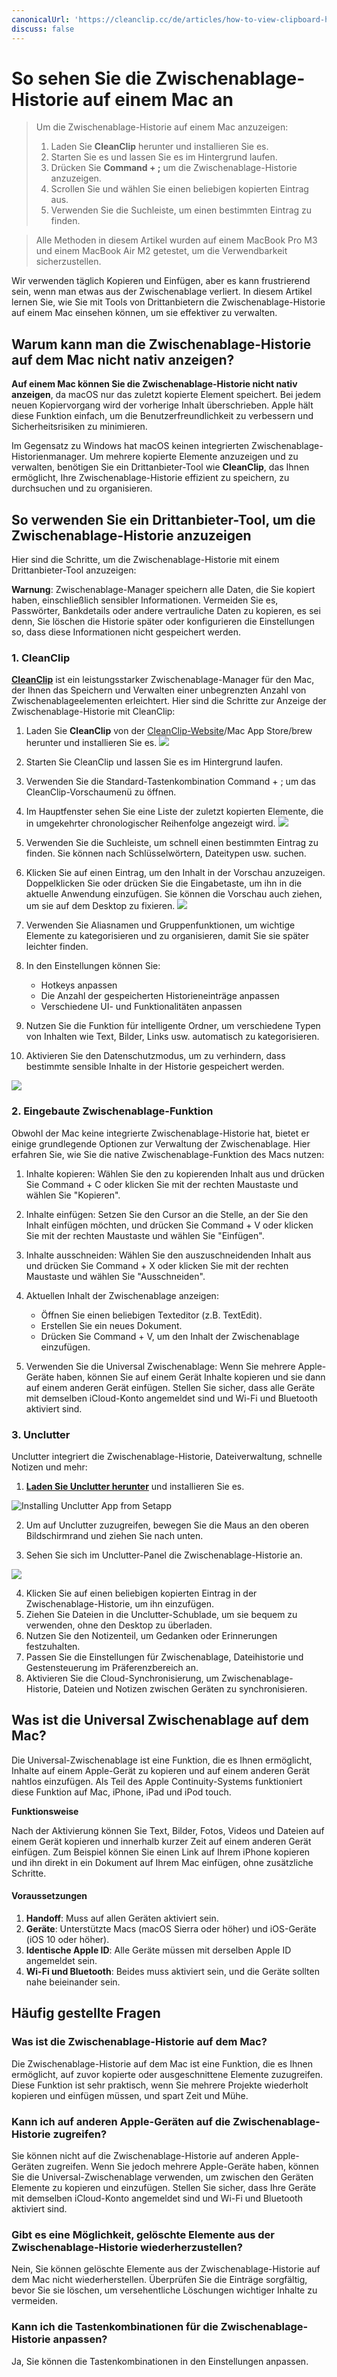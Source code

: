 ```yaml
---
canonicalUrl: 'https://cleanclip.cc/de/articles/how-to-view-clipboard-history-on-mac'
discuss: false
---
```


# So sehen Sie die Zwischenablage-Historie auf einem Mac an

> Um die Zwischenablage-Historie auf einem Mac anzuzeigen:
>
>   1. Laden Sie **CleanClip** herunter und installieren Sie es.
>   2. Starten Sie es und lassen Sie es im Hintergrund laufen.
>   3. Drücken Sie **Command + ;** um die Zwischenablage-Historie anzuzeigen.
>   4. Scrollen Sie und wählen Sie einen beliebigen kopierten Eintrag aus.
>   5. Verwenden Sie die Suchleiste, um einen bestimmten Eintrag zu finden.

> Alle Methoden in diesem Artikel wurden auf einem MacBook Pro M3 und einem MacBook Air M2 getestet, um die Verwendbarkeit sicherzustellen.

Wir verwenden täglich Kopieren und Einfügen, aber es kann frustrierend sein, wenn man etwas aus der Zwischenablage verliert. In diesem Artikel lernen Sie, wie Sie mit Tools von Drittanbietern die Zwischenablage-Historie auf einem Mac einsehen können, um sie effektiver zu verwalten.

## Warum kann man die Zwischenablage-Historie auf dem Mac nicht nativ anzeigen?

**Auf einem Mac können Sie die Zwischenablage-Historie nicht nativ anzeigen**, da macOS nur das zuletzt kopierte Element speichert. Bei jedem neuen Kopiervorgang wird der vorherige Inhalt überschrieben. Apple hält diese Funktion einfach, um die Benutzerfreundlichkeit zu verbessern und Sicherheitsrisiken zu minimieren.

Im Gegensatz zu Windows hat macOS keinen integrierten Zwischenablage-Historienmanager. Um mehrere kopierte Elemente anzuzeigen und zu verwalten, benötigen Sie ein Drittanbieter-Tool wie **CleanClip**, das Ihnen ermöglicht, Ihre Zwischenablage-Historie effizient zu speichern, zu durchsuchen und zu organisieren.

## So verwenden Sie ein Drittanbieter-Tool, um die Zwischenablage-Historie anzuzeigen

Hier sind die Schritte, um die Zwischenablage-Historie mit einem Drittanbieter-Tool anzuzeigen:

**Warnung**: Zwischenablage-Manager speichern alle Daten, die Sie kopiert haben, einschließlich sensibler Informationen. Vermeiden Sie es, Passwörter, Bankdetails oder andere vertrauliche Daten zu kopieren, es sei denn, Sie löschen die Historie später oder konfigurieren die Einstellungen so, dass diese Informationen nicht gespeichert werden.

### 1. CleanClip

**[CleanClip](https://cleanclip.cc)** ist ein leistungsstarker Zwischenablage-Manager für den Mac, der Ihnen das Speichern und Verwalten einer unbegrenzten Anzahl von Zwischenablageelementen erleichtert. Hier sind die Schritte zur Anzeige der Zwischenablage-Historie mit CleanClip:

1. Laden Sie **CleanClip** von der [CleanClip-Website](https://cleanclip.cc)/Mac App Store/brew herunter und installieren Sie es.
![](/images/download_cleanclip.png)

2. Starten Sie CleanClip und lassen Sie es im Hintergrund laufen.

3. Verwenden Sie die Standard-Tastenkombination Command + ; um das CleanClip-Vorschaumenü zu öffnen.

4. Im Hauptfenster sehen Sie eine Liste der zuletzt kopierten Elemente, die in umgekehrter chronologischer Reihenfolge angezeigt wird.
![](/images/mac_clipboard_manager_cleanclip_copied_lists.png)

5. Verwenden Sie die Suchleiste, um schnell einen bestimmten Eintrag zu finden. Sie können nach Schlüsselwörtern, Dateitypen usw. suchen.

6. Klicken Sie auf einen Eintrag, um den Inhalt in der Vorschau anzuzeigen. Doppelklicken Sie oder drücken Sie die Eingabetaste, um ihn in die aktuelle Anwendung einzufügen. Sie können die Vorschau auch ziehen, um sie auf dem Desktop zu fixieren.
![](/images/cleanclip_preview.png)

7. Verwenden Sie Aliasnamen und Gruppenfunktionen, um wichtige Elemente zu kategorisieren und zu organisieren, damit Sie sie später leichter finden.

8. In den Einstellungen können Sie:
   - Hotkeys anpassen
   - Die Anzahl der gespeicherten Historieneinträge anpassen
   - Verschiedene UI- und Funktionalitäten anpassen

9. Nutzen Sie die Funktion für intelligente Ordner, um verschiedene Typen von Inhalten wie Text, Bilder, Links usw. automatisch zu kategorisieren.

10. Aktivieren Sie den Datenschutzmodus, um zu verhindern, dass bestimmte sensible Inhalte in der Historie gespeichert werden.

![](/images/blogs/theme.png)

### 2. Eingebaute Zwischenablage-Funktion

Obwohl der Mac keine integrierte Zwischenablage-Historie hat, bietet er einige grundlegende Optionen zur Verwaltung der Zwischenablage. Hier erfahren Sie, wie Sie die native Zwischenablage-Funktion des Macs nutzen:

1. Inhalte kopieren: Wählen Sie den zu kopierenden Inhalt aus und drücken Sie Command + C oder klicken Sie mit der rechten Maustaste und wählen Sie "Kopieren".

2. Inhalte einfügen: Setzen Sie den Cursor an die Stelle, an der Sie den Inhalt einfügen möchten, und drücken Sie Command + V oder klicken Sie mit der rechten Maustaste und wählen Sie "Einfügen".

3. Inhalte ausschneiden: Wählen Sie den auszuschneidenden Inhalt aus und drücken Sie Command + X oder klicken Sie mit der rechten Maustaste und wählen Sie "Ausschneiden".

4. Aktuellen Inhalt der Zwischenablage anzeigen:
   - Öffnen Sie einen beliebigen Texteditor (z.B. TextEdit).
   - Erstellen Sie ein neues Dokument.
   - Drücken Sie Command + V, um den Inhalt der Zwischenablage einzufügen.

5. Verwenden Sie die Universal Zwischenablage: Wenn Sie mehrere Apple-Geräte haben, können Sie auf einem Gerät Inhalte kopieren und sie dann auf einem anderen Gerät einfügen. Stellen Sie sicher, dass alle Geräte mit demselben iCloud-Konto angemeldet sind und Wi-Fi und Bluetooth aktiviert sind.

### 3. Unclutter

Unclutter integriert die Zwischenablage-Historie, Dateiverwaltung, schnelle Notizen und mehr:

1. **[Laden Sie Unclutter herunter](https://apps.apple.com/us/app/unclutter/id577085396?mt=12)** und installieren Sie es.

![Installing Unclutter App from Setapp](/images/clipboard_manager_unclutter_download.png)

2. Um auf Unclutter zuzugreifen, bewegen Sie die Maus an den oberen Bildschirmrand und ziehen Sie nach unten.

3. Sehen Sie sich im Unclutter-Panel die Zwischenablage-Historie an.

![](/images/unclutter%20clipboard%20history.png)

4. Klicken Sie auf einen beliebigen kopierten Eintrag in der Zwischenablage-Historie, um ihn einzufügen.
5. Ziehen Sie Dateien in die Unclutter-Schublade, um sie bequem zu verwenden, ohne den Desktop zu überladen.
6. Nutzen Sie den Notizenteil, um Gedanken oder Erinnerungen festzuhalten.
7. Passen Sie die Einstellungen für Zwischenablage, Dateihistorie und Gestensteuerung im Präferenzbereich an.
8. Aktivieren Sie die Cloud-Synchronisierung, um Zwischenablage-Historie, Dateien und Notizen zwischen Geräten zu synchronisieren.

## Was ist die Universal Zwischenablage auf dem Mac?

Die Universal-Zwischenablage ist eine Funktion, die es Ihnen ermöglicht, Inhalte auf einem Apple-Gerät zu kopieren und auf einem anderen Gerät nahtlos einzufügen. Als Teil des Apple Continuity-Systems funktioniert diese Funktion auf Mac, iPhone, iPad und iPod touch.

**Funktionsweise**

Nach der Aktivierung können Sie Text, Bilder, Fotos, Videos und Dateien auf einem Gerät kopieren und innerhalb kurzer Zeit auf einem anderen Gerät einfügen. Zum Beispiel können Sie einen Link auf Ihrem iPhone kopieren und ihn direkt in ein Dokument auf Ihrem Mac einfügen, ohne zusätzliche Schritte.

#### **Voraussetzungen**

1. **Handoff**: Muss auf allen Geräten aktiviert sein.
2. **Geräte**: Unterstützte Macs (macOS Sierra oder höher) und iOS-Geräte (iOS 10 oder höher).
3. **Identische Apple ID**: Alle Geräte müssen mit derselben Apple ID angemeldet sein.
4. **Wi-Fi und Bluetooth**: Beides muss aktiviert sein, und die Geräte sollten nahe beieinander sein.

## Häufig gestellte Fragen

### Was ist die Zwischenablage-Historie auf dem Mac?

Die Zwischenablage-Historie auf dem Mac ist eine Funktion, die es Ihnen ermöglicht, auf zuvor kopierte oder ausgeschnittene Elemente zuzugreifen. Diese Funktion ist sehr praktisch, wenn Sie mehrere Projekte wiederholt kopieren und einfügen müssen, und spart Zeit und Mühe.

### Kann ich auf anderen Apple-Geräten auf die Zwischenablage-Historie zugreifen?

Sie können nicht auf die Zwischenablage-Historie auf anderen Apple-Geräten zugreifen. Wenn Sie jedoch mehrere Apple-Geräte haben, können Sie die Universal-Zwischenablage verwenden, um zwischen den Geräten Elemente zu kopieren und einzufügen. Stellen Sie sicher, dass Ihre Geräte mit demselben iCloud-Konto angemeldet sind und Wi-Fi und Bluetooth aktiviert sind.

### Gibt es eine Möglichkeit, gelöschte Elemente aus der Zwischenablage-Historie wiederherzustellen?

Nein, Sie können gelöschte Elemente aus der Zwischenablage-Historie auf dem Mac nicht wiederherstellen. Überprüfen Sie die Einträge sorgfältig, bevor Sie sie löschen, um versehentliche Löschungen wichtiger Inhalte zu vermeiden.

### Kann ich die Tastenkombinationen für die Zwischenablage-Historie anpassen?

Ja, Sie können die Tastenkombinationen in den Einstellungen anpassen.